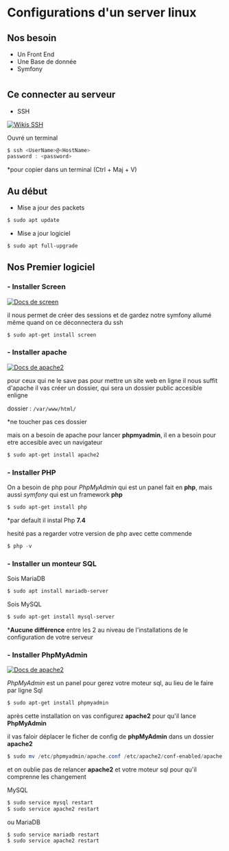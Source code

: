 # Configurations d'un server linux

## Nos besoin

- Un Front End 
- Une Base de donnée
- Symfony

#


## Ce connecter au serveur

- SSH

[![Wikis SSH](https://img.shields.io/badge/Wikis-SSH-3960ef)](https://fr.wikipedia.org/wiki/Secure_Shell)

Ouvré un terminal

```powershell
$ ssh <UserName>@<HostName>
password : <password>
```

*pour copier dans un terminal (Ctrl + Maj + V)

## Au début

- Mise a jour des packets

```powershell
$ sudo apt update
```

- Mise a jour logiciel

```powershell
$ sudo apt full-upgrade 
```

## Nos Premier logiciel

### - Installer Screen 

[![Docs de screen](https://img.shields.io/badge/Docs-Screen-3960ef)](https://doc.ubuntu-fr.org/screen/)


il nous permet de créer des sessions et de gardez notre symfony allumé même quand on ce déconnectera du ssh

```powershell
$ sudo apt-get install screen
```

### - Installer apache

[![Docs de apache2](https://img.shields.io/badge/Docs-Apache2-3960ef)](https://doc.ubuntu-fr.org/apache2/)

pour ceux qui ne le save pas pour mettre un site web en ligne il nous suffit d'apache il vas créer un dossier, qui sera un dossier public accesible enligne

dossier : ``/var/www/html/``

*ne toucher pas ces dossier

mais on a besoin de apache pour lancer **phpmyadmin**, il en a besoin pour etre accesible avec un navigateur

```powershell
$ sudo apt-get install apache2
```

### - Installer PHP

On a besoin de php pour *PhpMyAdmin* qui est un panel fait en **php**, mais aussi *symfony* qui est un framework **php**

```powershell
$ sudo apt-get install php
```

*par default il instal Php **7.4**

hesité pas a regarder votre version de php avec cette commende

```powershell
$ php -v
```

### - Installer un monteur SQL

Sois MariaDB

```powershell
$ sudo apt install mariadb-server
```

Sois MySQL

```powershell
$ sudo apt-get install mysql-server
```

***Aucune différence** entre les 2 au niveau de l'installations de le configuration de votre serveur

### - Installer PhpMyAdmin

[![Docs de apache2](https://img.shields.io/badge/Docs-PhpMyAdmin-3960ef)](https://doc.ubuntu-fr.org/phpmyadmin/)

*PhpMyAdmin* est un panel pour gerez votre moteur sql, au lieu de le faire par ligne Sql

```powershell
$ sudo apt-get install phpmyadmin
```

après cette installation on vas configurez **apache2** pour qu'il lance **PhpMyAdmin**

il vas faloir déplacer le ficher de config de **phpMyAdmin** dans un dossier **apache2**

```powershell
$ sudo mv /etc/phpmyadmin/apache.conf /etc/apache2/conf-enabled/apache.conf
```

et on oublie pas de relancer **apache2** et votre moteur sql pour qu'il comprenne les changement

MySQL
```powershell
$ sudo service mysql restart
$ sudo service apache2 restart
```
ou MariaDB
```powershell
$ sudo service mariadb restart
$ sudo service apache2 restart
```

